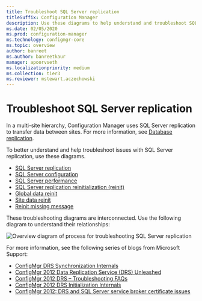 ```yaml
---
title: Troubleshoot SQL Server replication
titleSuffix: Configuration Manager
description: Use these diagrams to help understand and troubleshoot SQL Server replication between Configuration Manager sites
ms.date: 02/05/2020
ms.prod: configuration-manager
ms.technology: configmgr-core
ms.topic: overview
author: banreet
ms.author: banreetkaur
manager: apoorvseth
ms.localizationpriority: medium
ms.collection: tier3
ms.reviewer: mstewart,aczechowski
---
```


# Troubleshoot SQL Server replication

In a multi-site hierarchy, Configuration Manager uses SQL Server replication to transfer data between sites. For more information, see [Database replication](../../../plan-design/hierarchy/database-replication.md).

To better understand and help troubleshoot issues with SQL Server replication, use these diagrams.

- [SQL Server replication](sql-replication.md)
- [SQL Server configuration](sql-configuration.md)
- [SQL Server performance](sql-performance.md)
- [SQL Server replication reinitialization (reinit)](sql-replication-reinit.md)
- [Global data reinit](global-data-reinit.md)
- [Site data reinit](site-data-reinit.md)
- [Reinit missing message](reinit-missing-message.md)

These troubleshooting diagrams are interconnected. Use the following diagram to understand their relationships:

![Overview diagram of process for troubleshooting SQL Server replication](media/overview.png)

<!-- PNG used instead of SVG because of weird blankspace in the SVG. The SVG file exists in the same location. -->

For more information, see the following series of blogs from Microsoft Support:

- [ConfigMgr DRS Synchronization Internals](https://techcommunity.microsoft.com/t5/configuration-manager-archive/configmgr-drs-synchronization-internals/ba-p/1154317)
- [ConfigMgr 2012 Data Replication Service (DRS) Unleashed](https://techcommunity.microsoft.com/t5/configuration-manager-archive/configmgr-2012-data-replication-service-drs-unleashed/ba-p/339916)
- [ConfigMgr 2012 DRS – Troubleshooting FAQs](https://techcommunity.microsoft.com/t5/configuration-manager-archive/configmgr-2012-drs-troubleshooting-faqs/ba-p/339934)
- [ConfigMgr 2012 DRS Initialization Internals](https://techcommunity.microsoft.com/t5/configuration-manager-archive/configmgr-2012-drs-initialization-internals/ba-p/339948)
- [ConfigMgr 2012: DRS and SQL Server service broker certificate issues](https://techcommunity.microsoft.com/t5/configuration-manager-archive/configmgr-2012-drs-and-sql-service-broker-certificate-issues/ba-p/339910)
